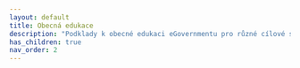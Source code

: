 ```yaml
---
layout: default
title: Obecná edukace
description: "Podklady k obecné edukaci eGovernmentu pro různé cílové skupiny"
has_children: true
nav_order: 2
---
```


